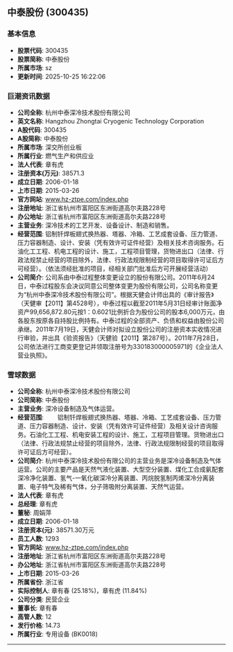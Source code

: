 ## 中泰股份 (300435)

### 基本信息

- **股票代码**: 300435
- **股票简称**: 中泰股份
- **所属市场**: sz
- **更新时间**: 2025-10-25 16:22:06

### 巨潮资讯数据

- **公司全称**: 杭州中泰深冷技术股份有限公司
- **英文名称**: Hangzhou Zhongtai Cryogenic Technology Corporation
- **A股代码**: 300435
- **A股简称**: 中泰股份
- **所属市场**: 深交所创业板
- **所属行业**: 燃气生产和供应业
- **法人代表**: 章有虎
- **注册资本(万元)**: 38571.3
- **成立日期**: 2006-01-18
- **上市日期**: 2015-03-26
- **官方网站**: www.hz-ztpe.com/index.php
- **注册地址**: 浙江省杭州市富阳区东洲街道高尔夫路228号
- **办公地址**: 浙江省杭州市富阳区东洲街道高尔夫路228号
- **主营业务**: 深冷技术的工艺开发、设备设计、制造和销售。
- **经营范围**: 铝制钎焊板翅式换热器、塔器、冷箱、工艺成套设备、压力管道、压力容器制造、设计、安装（凭有效许可证件经营）及相关技术咨询服务。石油化工工程、机电工程的设计、施工，工程项目管理，货物进出口（法律、行政法规禁止经营的项目除外，法律、行政法规限制经营的项目取得许可证后方可经营）。（依法须经批准的项目，经相关部门批准后方可开展经营活动）
- **公司简介**: 公司系由中泰过程整体变更设立的股份有限公司。2011年6月24日，中泰过程股东会决议同意公司整体变更为股份有限公司，公司名称变更为“杭州中泰深冷技术股份有限公司”。根据天健会计师出具的《审计报告》（天健审【2011】第4528号），中泰过程以截至2011年5月31日经审计账面净资产99,656,872.80元按1：0.6021比例折合为股份公司的股本6,000万元，由各股东按原各自持股比例持有。中泰过程的全部资产、负债和权益由股份公司承继。2011年7月19日，天健会计师对拟设立股份公司的注册资本实收情况进行审验，并出具《验资报告》（天健验【2011】第287号）。2011年7月28日，公司依法进行工商变更登记并领取注册号为330183000005971的《企业法人营业执照》。

### 雪球数据

- **公司全称**: 杭州中泰深冷技术股份有限公司
- **公司简称**: 中泰股份
- **主营业务**: 深冷设备制造及气体运营。
- **经营范围**: 　　铝制钎焊板翅式换热器、塔器、冷箱、工艺成套设备、压力管道、压力容器制造、设计、安装（凭有效许可证件经营）及相关设计咨询服务。石油化工工程、机电安装工程的设计、施工，工程项目管理。货物进出口（法律、行政法规禁止经营的项目除外，法律、行政法规限制经营的项目取得许可证后方可经营）。
- **公司简介**: 杭州中泰深冷技术股份有限公司的主营业务是深冷设备制造及气体运营。公司的主要产品是天然气液化装置、大型空分装置、煤化工合成氨配套深冷净化装置、氢气-一氧化碳深冷分离装置、丙烷脱氢制丙烯深冷分离装置、电子特气及稀有气体，分子筛吸附分离装置、天然气运营。
- **法人代表**: 章有虎
- **总经理**: 章有虎
- **董秘**: 周娟萍
- **成立日期**: 2006-01-18
- **注册资本(元)**: 38571.30万元
- **员工人数**: 1293
- **官方网站**: www.hz-ztpe.com/index.php
- **注册地址**: 浙江省杭州市富阳区东洲街道高尔夫路228号
- **办公地址**: 浙江省杭州市富阳区东洲街道高尔夫路228号
- **上市日期**: 2015-03-26
- **所属省份**: 浙江省
- **实际控制人**: 章有春 (25.18%)，章有虎 (11.84%)
- **公司分类**: 民营企业
- **董事长**: 章有春
- **高管人数**: 12
- **发行价格**: 14.73
- **所属行业**: 专用设备 (BK0018)

---